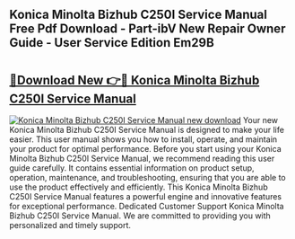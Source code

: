 ## Konica Minolta Bizhub C250I Service Manual Free Pdf Download - Part-ibV New Repair Owner Guide - User Service Edition Em29B

# <h2><a href="http://bc26729.oget.top/?id=Konica+Minolta+Bizhub+C250I+Service+Manual">🔗Download New 👉🔴 Konica Minolta Bizhub C250I Service Manual</a></h2>

[![Konica Minolta Bizhub C250I Service Manual new download](https://i.imgur.com/5g1atiW.png)](http://bc26729.oget.top/?id=Konica+Minolta+Bizhub+C250I+Service+Manual)
Your new Konica Minolta Bizhub C250I Service Manual is designed to make your life easier. This user manual shows you how to install, operate, and maintain your product for optimal performance. Before you start using your Konica Minolta Bizhub C250I Service Manual, we recommend reading this user guide carefully. It contains essential information on product setup, operation, maintenance, and troubleshooting, ensuring that you are able to use the product effectively and efficiently. This Konica Minolta Bizhub C250I Service Manual features a powerful engine and innovative features for exceptional performance. Dedicated Customer Support Konica Minolta Bizhub C250I Service Manual. We are committed to providing you with personalized and timely support.
